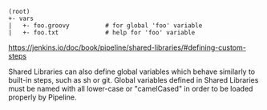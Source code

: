 ```
(root)
+- vars
|   +- foo.groovy          # for global 'foo' variable
|   +- foo.txt             # help for 'foo' variable
```

https://jenkins.io/doc/book/pipeline/shared-libraries/#defining-custom-steps

Shared Libraries can also define global variables which behave similarly to built-in steps, such as sh or git. Global variables defined in Shared Libraries must be named with all lower-case or "camelCased" in order to be loaded properly by Pipeline.
